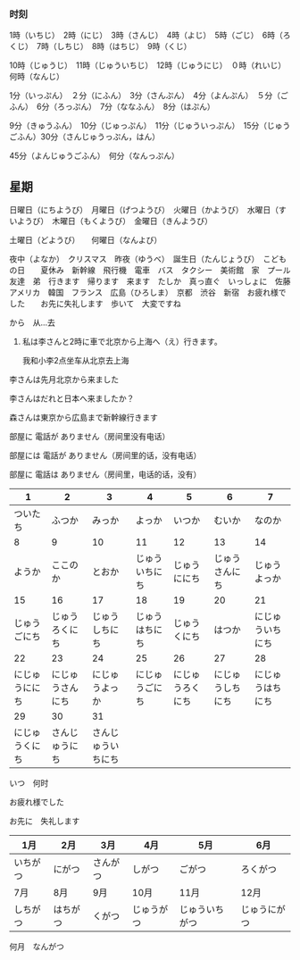 ###  时刻

1時（いちじ）　2時（にじ）　3時（さんじ）　4時（よじ）　5時（ごじ）　6時（ろくじ）　7時（しちじ）　8時（はちじ）　9時（くじ）　

10時（じゅうじ）　11時（じゅういちじ）　12時（じゅうにじ）　０時（れいじ）　何時（なんじ）　

1分（いっぷん）　２分（にふん）　3分（さんぷん）　4分（よんぷん）　５分（ごふん）　6分（ろっぷん）　7分（ななふん）　8分（はぷん）

9分（きゅうふん）　10分（じゅっぷん）　11分（じゅういっぷん）　15分（じゅうごふん）30分（さんじゅうっぷん，はん）　

45分（よんじゅうごふん）　何分（なんっぷん）

## 星期

日曜日（にちようび）　月曜日（げつようび）　火曜日（かようび）　水曜日（すいようび）　木曜日（もくようび）　金曜日（きんようび）　

土曜日（どようび）　　何曜日（なんよび）



夜中（よなか）　クリスマス　昨夜（ゆうべ）　誕生日（たんじょうび）　こどもの日　　夏休み　新幹線　飛行機　電車　バス　タクシー　美術館　家　プール　友達　弟　行きます　帰ります　来ます　たしか　真っ直ぐ　いっしょに　佐藤　アメリカ　韓国　フランス　広島（ひろしま）　京都　渋谷　新宿　お疲れ様でした　　お先に失礼します　歩いて　大変ですね　

から　从...去

1. 私は李さんと2時に車で北京から上海へ（え）行きます。

   我和小李2点坐车从北京去上海

李さんは先月北京から来ました

李さんはだれと日本へ来ましたか？

森さんは東京から広島まで新幹線行きます

部屋に 電話が ありません（房间里没有电话）

部屋には 電話が ありません（房间里的话，没有电话）

部屋に 電話は ありません（房间里，电话的话，没有）

| 1              | 2                | 3                  | 4              | 5                | 6                | 7                |
| -------------- | ---------------- | ------------------ | -------------- | ---------------- | ---------------- | ---------------- |
| ついたち       | ふつか           | みっか             | よっか         | いつか           | むいか           | なのか           |
| 8              | 9                | 10                 | 11             | 12               | 13               | 14               |
| ようか         | ここのか         | とおか             | じゅういちにち | じゅうににち     | じゅうさんにち   | じゅうよっか     |
| 15             | 16               | 17                 | 18             | 19               | 20               | 21               |
| じゅうごにち   | じゅうろくにち   | じゅうしちにち     | じゅうはちにち | じゅうくにち     | はつか           | にじゅういちにち |
| 22             | 23               | 24                 | 25             | 26               | 27               | 28               |
| にじゅうににち | にじゅうさんにち | にじゅうよっか     | にじゅうごにち | にじゅうろくにち | にじゅうしちにち | にじゅうはちにち |
| 29             | 30               | 31                 |                |                  |                  |                  |
| にじゅうくにち | さんじゅうにち   | さんじゅういちにち |                |                  |                  |                  |

いつ　何时

お疲れ様でした

お先に　失礼します



| 1月      | 2月      | 3月      | 4月        | 5月            | 6月          |
| -------- | -------- | -------- | ---------- | -------------- | ------------ |
| いちがつ | にがつ   | さんがつ | しがつ     | ごがつ         | ろくがつ     |
| 7月      | 8月      | 9月      | 10月       | 11月           | 12月         |
| しちがつ | はちがつ | くがつ   | じゅうがつ | じゅういちがつ | じゅうにがつ |

何月　なんがつ

